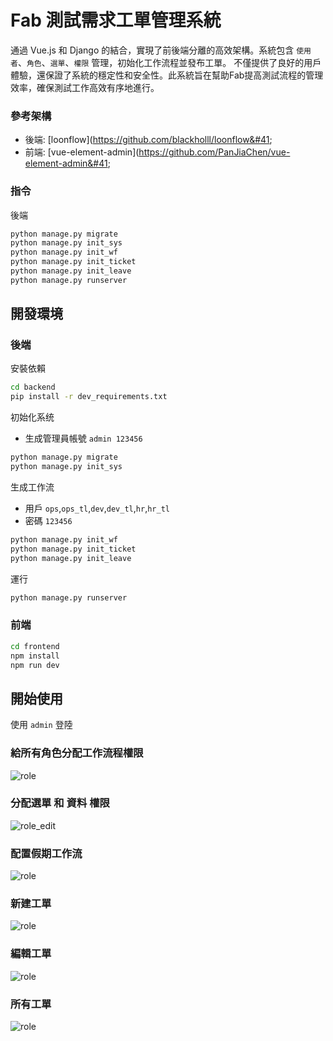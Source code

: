 # Fab 測試需求工單管理系統
通過 Vue.js 和 Django 的結合，實現了前後端分離的高效架構。系統包含 `使用者`、`角色`、`選單`、`權限` 管理，初始化工作流程並發布工單。
不僅提供了良好的用戶體驗，還保證了系統的穩定性和安全性。此系統旨在幫助Fab提高測試流程的管理效率，確保測試工作高效有序地進行。

### 參考架構
- 後端: [loonflow]&#40;https://github.com/blackholll/loonflow&#41;
- 前端: [vue-element-admin]&#40;https://github.com/PanJiaChen/vue-element-admin&#41;

### 指令
後端
```bash
python manage.py migrate
python manage.py init_sys
python manage.py init_wf
python manage.py init_ticket
python manage.py init_leave
python manage.py runserver
```
## 開發環境
### 後端
安裝依賴
```bash
cd backend
pip install -r dev_requirements.txt
```

初始化系统
- 生成管理員帳號 `admin 123456`
```bash
python manage.py migrate
python manage.py init_sys
```

生成工作流
- 用戶 `ops`,`ops_tl`,`dev`,`dev_tl`,`hr`,`hr_tl`
- 密碼 `123456`

```bash
python manage.py init_wf
python manage.py init_ticket
python manage.py init_leave
```

運行
```bash
python manage.py runserver
```

### 前端
```bash
cd frontend
npm install
npm run dev
```

## 開始使用
使用 `admin` 登陸
### 給所有角色分配工作流程權限
![role](https://github.com/itimor/one-workflow/raw/master/gifs/role.png)

### 分配選單 和 資料 權限
![role_edit](https://github.com/itimor/one-workflow/raw/master/gifs/role_edit.png)

### 配置假期工作流
![role](https://github.com/itimor/one-workflow/raw/master/gifs/leave.png)

### 新建工單
![role](https://github.com/itimor/one-workflow/raw/master/gifs/new.png)

### 編輯工單
![role](https://github.com/itimor/one-workflow/raw/master/gifs/edit.png)

### 所有工單
![role](https://github.com/itimor/one-workflow/raw/master/gifs/all.png)